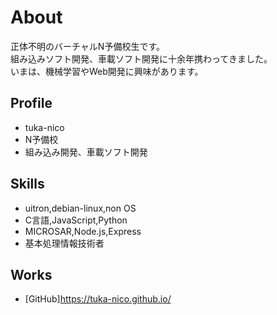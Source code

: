 # About

正体不明のバーチャルN予備校生です。  
組み込みソフト開発、車載ソフト開発に十余年携わってきました。  
いまは、機械学習やWeb開発に興味があります。  

## Profile
- tuka-nico
- N予備校
- 組み込み開発、車載ソフト開発

## Skills
- uitron,debian-linux,non OS
- C言語,JavaScript,Python
- MICROSAR,Node.js,Express
- 基本処理情報技術者

## Works
- [GitHub]https://tuka-nico.github.io/
